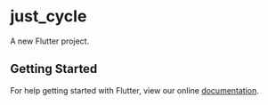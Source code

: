 # just_cycle

A new Flutter project.

## Getting Started

For help getting started with Flutter, view our online
[documentation](https://flutter.io/).
